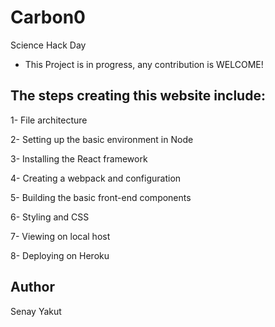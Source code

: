 # Carbon0
Science Hack Day

* This Project is in progress, any contribution is WELCOME!

## The steps creating this website include:

1- File architecture

2- Setting up the basic environment in Node

3- Installing the React framework

4- Creating a webpack and configuration

5- Building the basic front-end components

6- Styling and CSS

7- Viewing on local host

8- Deploying on Heroku

## Author

 Senay Yakut

